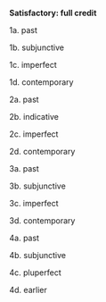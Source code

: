 **Satisfactory: full credit**

1a. past

1b. subjunctive

1c. imperfect

1d. contemporary


2a. past

2b. indicative

2c. imperfect

2d. contemporary

3a. past

3b. subjunctive

3c. imperfect

3d. contemporary

4a. past

4b. subjunctive

4c. pluperfect

4d. earlier
